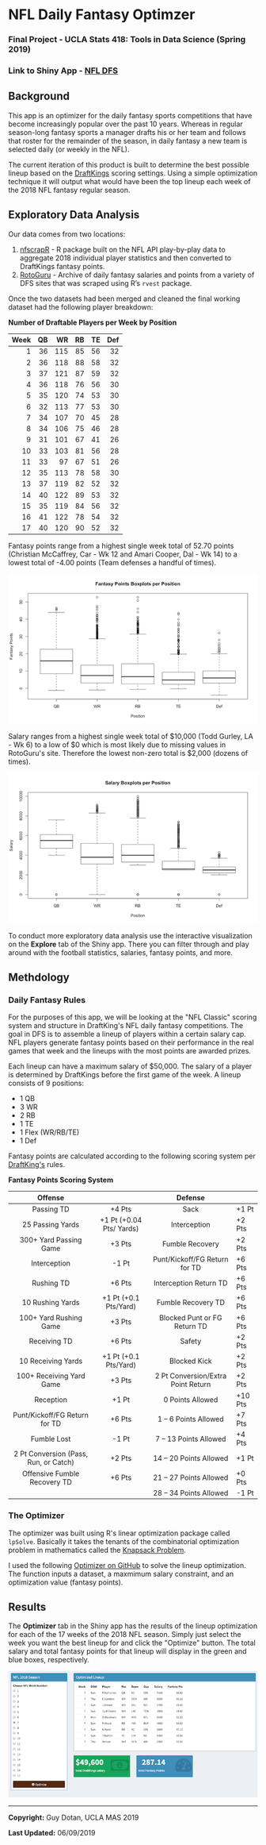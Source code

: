# NFL Daily Fantasy Optimzer 
### Final Project - UCLA Stats 418: Tools in Data Science (Spring 2019)
### Link to Shiny App - [NFL DFS](https://guydotan.shinyapps.io/nfl_dfs/)

## Background
This app is an optimizer for the daily fantasy sports competitions that have become increasingly popular over the past 10 years. Whereas in regular season-long fantasy sports a manager drafts his or her team and follows that roster for the remainder of the season, in daily fantasy a new team is selected daily (or weekly in the NFL).

The current iteration of this product is built to determine the best possible lineup based on the [DraftKings](http://www.draftkings.com) scoring settings. Using a simple optimization technique it will output what would have been the top lineup each week of the 2018 NFL fantasy regular season.

## Exploratory Data Analysis

Our data comes from two locations:

 1. [nfscrapR](https://github.com/maksimhorowitz/nflscrapR/) - R package built on the NFL API play-by-play data to aggregate 2018 individual player statistics and then converted to DraftKings fantasy points.
 2. [RotoGuru](http://rotoguru1.com/cgi-bin/fyday.pl?week=17&game=dk/) - Archive of daily fantasy salaries and points from a variety of DFS sites that was scraped using R’s `rvest` package.

Once the two datasets had been merged and cleaned the final working dataset had the following player breakdown:

**Number of Draftable Players per Week by Position**

| Week | QB |  WR | RB | TE | Def |
|-----:|---:|----:|---:|---:|----:|
|    1 | 36 | 115 | 85 | 56 |  32 |
|    2 | 36 | 118 | 88 | 58 |  32 |
|    3 | 37 | 121 | 87 | 59 |  32 |
|    4 | 36 | 118 | 76 | 56 |  30 |
|    5 | 35 | 120 | 74 | 53 |  30 |
|    6 | 32 | 113 | 77 | 53 |  30 |
|    7 | 34 | 107 | 70 | 45 |  28 |
|    8 | 34 | 106 | 75 | 46 |  28 |
|    9 | 31 | 101 | 67 | 41 |  26 |
|   10 | 33 | 103 | 81 | 56 |  28 |
|   11 | 33 |  97 | 67 | 51 |  26 |
|   12 | 35 | 113 | 78 | 58 |  30 |
|   13 | 37 | 119 | 82 | 52 |  32 |
|   14 | 40 | 122 | 89 | 53 |  32 |
|   15 | 35 | 119 | 84 | 56 |  32 |
|   16 | 41 | 122 | 78 | 54 |  32 |
|   17 | 40 | 120 | 90 | 52 |  32 |

Fantasy points range from a highest single week total of 52.70 points (Christian McCaffrey, Car - Wk 12 and Amari Cooper, Dal - Wk 14) to a lowest total of -4.00 points (Team defenses a handful of times).

![fan pts boxplot](imgs/fanpts_pos_bp.png "Box Plot")

Salary ranges from a highest single week total of &#36;10,000 (Todd Gurley, LA - Wk 6) to a low of &#36;0 which is most likely due to missing values in RotoGuru's site. Therefore the lowest non-zero total is &#36;2,000 (dozens of times).

![fan pts boxplot](imgs/salary_pos_bp.png "Box Plot")

To conduct more exploratory data analysis use the interactive visualization on the **Explore** tab of the Shiny app. There you can filter through and play around with the football statistics, salaries, fantasy points, and more.


## Methdology 

### Daily Fantasy Rules

For the purposes of this app, we will be looking at the "NFL Classic" scoring system and structure in DraftKing's NFL daily fantasy competitions. The goal in DFS is to assemble a lineup of players within a certain salary cap. NFL players generate fantasy points based on their performance in the real games that week and the lineups with the most points are awarded prizes. 

Each lineup can have a maximum salary of &#36;50,000. The salary of a player is determined by DraftKings before the first game of the week. A lineup consists of 9 positions:

* 1 QB
* 3 WR
* 2 RB
* 1 TE
* 1 Flex (WR/RB/TE)
* 1 Def

Fantasy points are calculated according to the following scoring system per [DraftKing's](https://www.draftkings.com/help/rules/1/1) rules. 

**Fantasy Points Scoring System**

|                Offense                |                          |               Defense              |         |
|:-------------------------------------:|:------------------------:|:----------------------------------:|---------|
| Passing TD                            | +4 Pts                   | Sack                               | +1 Pt   |
| 25 Passing Yards                      | +1 Pt (+0.04 Pts/ Yards) | Interception                       | +2 Pts  |
| 300+ Yard Passing Game                | +3 Pts                   | Fumble Recovery                    | +2 Pts  |
| Interception                          | -1 Pt                    | Punt/Kickoff/FG Return for TD      | +6 Pts  |
| Rushing TD                            | +6 Pts                   | Interception Return TD             | +6 Pts  |
| 10 Rushing Yards                      | +1 Pt (+0.1 Pts/Yard)    | Fumble Recovery TD                 | +6 Pts  |
| 100+ Yard Rushing Game                | +3 Pts                   | Blocked Punt or FG Return TD       | +6 Pts  |
| Receiving TD                          | +6 Pts                   | Safety                             | +2 Pts  |
| 10 Receiving Yards                    | +1 Pt (+0.1 Pts/Yard)    | Blocked Kick                       | +2 Pts  |
| 100+ Receiving Yard Game              | +3 Pts                   | 2 Pt Conversion/Extra Point Return | +2 Pts  |
| Reception                             | +1 Pt                    | 0 Points Allowed                   | +10 Pts |
| Punt/Kickoff/FG Return for TD         | +6 Pts                   | 1 – 6 Points Allowed               | +7 Pts  |
| Fumble Lost                           | -1 Pt                    | 7 – 13 Points Allowed              | +4 Pts  |
| 2 Pt Conversion (Pass, Run, or Catch) | +2 Pts                   | 14 – 20 Points Allowed             | +1 Pt   |
| Offensive Fumble Recovery TD          | +6 Pts                   | 21 – 27 Points Allowed             | +0 Pts  |
|                                       |                          | 28 – 34 Points Allowed             | -1 Pt   |


### The Optimizer 

The optimizer was built using R's linear optimization package called `lpSolve`. Basically it takes the tenants of the combinatorial optimization problem in mathematics called the [Knapsack Problem](https://en.wikipedia.org/wiki/Knapsack_problem).

I used the following [Optimizer on GitHub](https://github.com/sdeep27/linear-optimization-fantasy-football) to solve the lineup optimization. The function inputs a dataset, a maxmimum salary constraint, and an optimization value (fantasy points).

## Results

The **Optimizer** tab in the Shiny app has the results of the lineup optimization for each of the 17 weeks of the 2018 NFL season. Simply just select the week you want the best lineup for and click the "Optimize" button. The total salary and total fantasy points for that lineup will display in the green and blue boxes, respectively.

![wk10_optim](imgs/wk7_optim.png "Week 10 Optimized Lineup")

---

**Copyright:** Guy Dotan, UCLA MAS 2019

**Last Updated:** 06/09/2019
